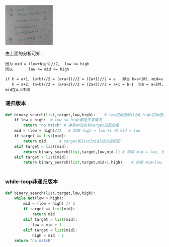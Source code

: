 <img src = "https://github.com/shawshanks/Data-Structure-and-Algrithm/blob/master/image/mid.png" width = '30%'>

由上面的分析可知:  
```
因为 mid = (low+high)//2,  low <= high  
所以       low <= mid <= high
```

```
if b = a+1, (a+b)//2 = (a+a+1)//2 = (2a+1)//2 = a   即当 b=a+1时, mid=a
   b = a+2, (a+b)//2 = (a+a+2)//2 = (2a+2)//2 = a+1 = b-1  当b = a+2时, mid在a,b中间
```

### 递归版本
```python
def binary_search(list,target,low,high):    # low初始值默认为0,high初始值默认为list最后一位元素索引,即len(list)-1
    if low > high:  # low <= high都是正常情况
        return "no match" # 序列中没有和target匹配的值
    mid = (low + high)//2   # 如果 high = low +1 则 mid = low
    if target == list[mid]:
        return mid      # target和list[mid]处的值匹配
    elif target < list[mid]:
        return binary_search(list,target,low,mid-1) # 如果 mid = low, 那么 下次递归时, low > mid -1 = high,说明没有匹配
    elif target > list[mid]:
        return binary_search(list,target,mid+1,high)    # 如果 mid=low,那么下次递归时, low = mid+1 = high
        
```

### while-loop非递归版本
```python
def binary_search(list,target,low,high):  
    while not(low > high):
        mid = (low + high) // 2
        if target == list[mid]:
            return mid
        elif target > list[mid]:
            low = mid + 1 
        elif target < list[mid]:
            high = mid - 1
    return "no match"
         
```
